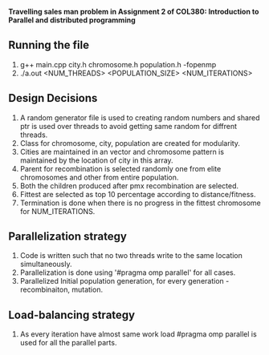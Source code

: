 **Travelling sales man problem in Assignment 2 of COL380: Introduction to Parallel and distributed programming**


## Running the file

1. g++ main.cpp city.h chromosome.h population.h -fopenmp
2. ./a.out <INPUTFILE> <NUM_THREADS> <POPULATION_SIZE> <NUM_ITERATIONS>

## Design Decisions
1. A random generator file is used to creating random numbers and shared ptr is used over threads to avoid getting same random for diffrent threads.
2. Class for chromosome, city, population are created for modularity.
3. Cities are maintained in an vector and chromosome pattern is maintained by the location of city in this array.
4. Parent for recombination is selected randomly one from elite chromosomes and other from entire population.
5. Both the children produced after pmx recombination are selected.
6. Fittest are selected as top 10 percentage according to distance/fitness.
7. Termination is done when there is no progress in the fittest chromosome for NUM_ITERATIONS.


## Parallelization strategy
1. Code is written such that no two threads write to the same location simultaneously.
2. Parallelization is done using '#pragma omp parallel' for all cases.
3. Parallelized Initial population generation, for every generation - recombinaiton, mutation.

## Load-balancing strategy
1. As every iteration have almost same work load #pragma omp parallel is used for all the parallel parts.
